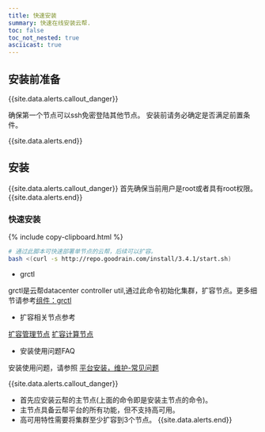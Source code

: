 ```yaml
---
title: 快速安装
summary: 快速在线安装云帮.
toc: false
toc_not_nested: true
asciicast: true
---
```


<div id="toc"></div>

<!--
&emsp;&emsp;通过grctl在线安装云帮。
-->
## 安装前准备

{{site.data.alerts.callout_danger}}

确保第一个节点可以ssh免密登陆其他节点。
安装前请务必确定是否满足前置条件。

{{site.data.alerts.end}}


## 安装

{{site.data.alerts.callout_danger}}
首先确保当前用户是root或者具有root权限。
{{site.data.alerts.end}}

### 快速安装

{% include copy-clipboard.html %}
```bash
# 通过此脚本可快速部署单节点的云帮，后续可以扩容。
bash <(curl -s http://repo.goodrain.com/install/3.4.1/start.sh)
```

<!--
### 拆分安装

- 安装grctl

{% include copy-clipboard.html %}
```bash
bash -c "$(curl -s repo.goodrain.com/install/grctl)"
```
grctl是云帮datacenter controller util,通过此命令初始化集群，扩容节点。更多细节请参考[组件：grctl](http://www.rainbond.com/docs/stable/platform-maintenance/add-management-node/component-introduction/grctl.html)

- 初始化集群

{% include copy-clipboard.html %}
```bash
# 默认会将第一个节点初始化为管理节点&计算节点
grctl init
```

- 安装计算节点服务

```bash
# 获取第一个节点的uid
uuid=$(cat /etc/goodrain/host_uuid.conf | awk -F '=' '{print $2}')
# 安装计算节点服务
grctl install compute --nodes $uuid
```

- 上线计算节点

```
grctl node up $uuid
# ready字段显示为true
grctl node list
```

- 访问web控制台

```bash
# 第一个节点的ip
grctl show
<ip>:7070
```

-->

- grctl

grctl是云帮datacenter controller util,通过此命令初始化集群，扩容节点。更多细节请参考[组件：grctl](http://www.rainbond.com/docs/stable/platform-maintenance/add-management-node/component-introduction/grctl.html)

- 扩容相关节点参考

[扩容管理节点](http://www.rainbond.com/docs/stable/platform-maintenance/add-management-node/install-command.html)
[扩容计算节点](http://www.rainbond.com/docs/stable/platform-maintenance/add-compute-node/install-command.html)

- 安装使用问题FAQ


安装使用问题，请参照 [平台安装，维护-常见问题](http://www.rainbond.com/docs/stable/FAQs/install-maintenance-faqs.html)

{{site.data.alerts.callout_danger}}
- 首先应安装云帮的主节点(上面的命令即是安装主节点的命令)。
- 主节点具备云帮平台的所有功能，但不支持高可用。
- 高可用特性需要将集群至少扩容到3个节点。
{{site.data.alerts.end}}
